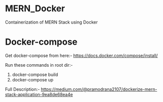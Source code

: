 # MERN_Docker
Containerization of MERN Stack using Docker


# Docker-compose
Get docker-compose from here:-
https://docs.docker.com/compose/install/


Run these commands in root dir:-
1. docker-compose build
2. docker-compose up


Full Description:-
https://medium.com/@pramodrana2107/dockerize-mern-stack-application-9ea8de68ea4e
